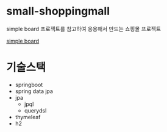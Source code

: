 # small-shoppingmall
simple board 프로젝트를 참고하여 응용해서 만드는 쇼핑몰 프로젝트

[simple board](https://github.com/eojin312/simple-board)

# 기술스택
- springboot
- spring data jpa
- jpa
  - jpql
  - querydsl
- thymeleaf
- h2

